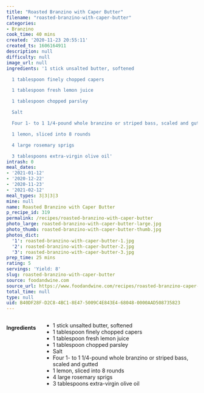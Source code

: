 ```yaml
---
title: "Roasted Branzino with Caper Butter"
filename: "roasted-branzino-with-caper-butter"
categories:
- Branzino
cook_time: 40 mins
created: '2020-11-23 20:55:11'
created_ts: 1606164911
description: null
difficulty: null
image_url: null
ingredients: '1 stick unsalted butter, softened

  1 tablespoon finely chopped capers

  1 tablespoon fresh lemon juice

  1 tablespoon chopped parsley

  Salt

  Four 1- to 1 1/4-pound whole branzino or striped bass, scaled and gutted

  1 lemon, sliced into 8 rounds

  4 large rosemary sprigs

  3 tablespoons extra-virgin olive oil'
intrash: 0
meal_dates:
- '2021-01-12'
- '2020-12-22'
- '2020-11-23'
- '2021-02-12'
meal_types: 3|3|3|3
mine: null
name: Roasted Branzino with Caper Butter
p_recipe_id: 319
permalink: /recipes/roasted-branzino-with-caper-butter
photo_large: roasted-branzino-with-caper-butter-large.jpg
photo_thumb: roasted-branzino-with-caper-butter-thumb.jpg
photos_dict:
  '1': roasted-branzino-with-caper-butter-1.jpg
  '2': roasted-branzino-with-caper-butter-2.jpg
  '3': roasted-branzino-with-caper-butter-3.jpg
prep_time: 25 mins
rating: 5
servings: 'Yield: 8'
slug: roasted-branzino-with-caper-butter
source: foodandwine.com
source_url: https://www.foodandwine.com/recipes/roasted-branzino-caper-butter
total_time: null
type: null
uid: B40DF28F-D2C8-4BC1-8E47-5009C4E843E4-68048-0000AAD508735823
---
```

<div class="large-8 medium-7 columns" id="writeup">	</div><!-- #writeup -->
</div><!-- #row-one -->
<div class="row" id="row-two">	<div class="medium-4 small-5 columns" id="ingredients"><h4>Ingredients</h4><div class="box box-ingredients content"><ul>
<li>1 stick unsalted butter, softened</li>
<li>1 tablespoon finely chopped capers</li>
<li>1 tablespoon fresh lemon juice</li>
<li>1 tablespoon chopped parsley</li>
<li>Salt</li>
<li>Four 1- to 1 1/4-pound whole branzino or striped bass, scaled and gutted</li>
<li>1 lemon, sliced into 8 rounds</li>
<li>4 large rosemary sprigs</li>
<li>3 tablespoons extra-virgin olive oil</li>
</ul>
</div>	</div>	<div class="medium-6 small-7 columns" id="directions">	</div>